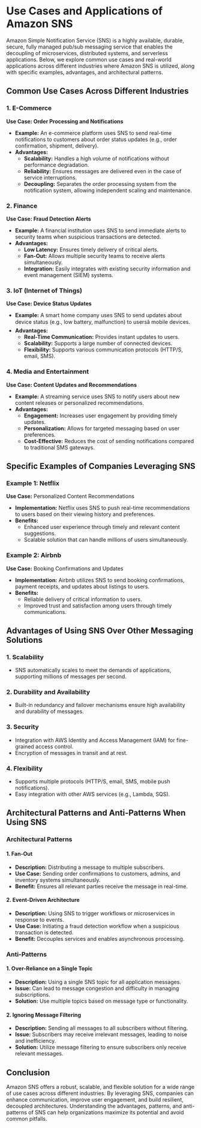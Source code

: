 # Use Cases and Applications of Amazon SNS

Amazon Simple Notification Service (SNS) is a highly available, durable, secure, fully managed pub/sub messaging service that enables the decoupling of microservices, distributed systems, and serverless applications. Below, we explore common use cases and real-world applications across different industries where Amazon SNS is utilized, along with specific examples, advantages, and architectural patterns.

## Common Use Cases Across Different Industries

### 1. E-Commerce

**Use Case: Order Processing and Notifications**

- **Example:** An e-commerce platform uses SNS to send real-time notifications to customers about order status updates (e.g., order confirmation, shipment, delivery).
- **Advantages:** 
  - **Scalability:** Handles a high volume of notifications without performance degradation.
  - **Reliability:** Ensures messages are delivered even in the case of service interruptions.
  - **Decoupling:** Separates the order processing system from the notification system, allowing independent scaling and maintenance.

### 2. Finance

**Use Case: Fraud Detection Alerts**

- **Example:** A financial institution uses SNS to send immediate alerts to security teams when suspicious transactions are detected.
- **Advantages:**
  - **Low Latency:** Ensures timely delivery of critical alerts.
  - **Fan-Out:** Allows multiple security teams to receive alerts simultaneously.
  - **Integration:** Easily integrates with existing security information and event management (SIEM) systems.

### 3. IoT (Internet of Things)

**Use Case: Device Status Updates**

- **Example:** A smart home company uses SNS to send updates about device status (e.g., low battery, malfunction) to usersâ mobile devices.
- **Advantages:**
  - **Real-Time Communication:** Provides instant updates to users.
  - **Scalability:** Supports a large number of connected devices.
  - **Flexibility:** Supports various communication protocols (HTTP/S, email, SMS).

### 4. Media and Entertainment

**Use Case: Content Updates and Recommendations**

- **Example:** A streaming service uses SNS to notify users about new content releases or personalized recommendations.
- **Advantages:**
  - **Engagement:** Increases user engagement by providing timely updates.
  - **Personalization:** Allows for targeted messaging based on user preferences.
  - **Cost-Effective:** Reduces the cost of sending notifications compared to traditional SMS gateways.

## Specific Examples of Companies Leveraging SNS

### Example 1: Netflix

**Use Case:** Personalized Content Recommendations

- **Implementation:** Netflix uses SNS to push real-time recommendations to users based on their viewing history and preferences.
- **Benefits:** 
  - Enhanced user experience through timely and relevant content suggestions.
  - Scalable solution that can handle millions of users simultaneously.

### Example 2: Airbnb

**Use Case:** Booking Confirmations and Updates

- **Implementation:** Airbnb utilizes SNS to send booking confirmations, payment receipts, and updates about listings to users.
- **Benefits:**
  - Reliable delivery of critical information to users.
  - Improved trust and satisfaction among users through timely communications.

## Advantages of Using SNS Over Other Messaging Solutions

### 1. **Scalability**

- SNS automatically scales to meet the demands of applications, supporting millions of messages per second.

### 2. **Durability and Availability**

- Built-in redundancy and failover mechanisms ensure high availability and durability of messages.

### 3. **Security**

- Integration with AWS Identity and Access Management (IAM) for fine-grained access control.
- Encryption of messages in transit and at rest.

### 4. **Flexibility**

- Supports multiple protocols (HTTP/S, email, SMS, mobile push notifications).
- Easy integration with other AWS services (e.g., Lambda, SQS).

## Architectural Patterns and Anti-Patterns When Using SNS

### Architectural Patterns

#### 1. **Fan-Out**

- **Description:** Distributing a message to multiple subscribers.
- **Use Case:** Sending order confirmations to customers, admins, and inventory systems simultaneously.
- **Benefit:** Ensures all relevant parties receive the message in real-time.

#### 2. **Event-Driven Architecture**

- **Description:** Using SNS to trigger workflows or microservices in response to events.
- **Use Case:** Initiating a fraud detection workflow when a suspicious transaction is detected.
- **Benefit:** Decouples services and enables asynchronous processing.

### Anti-Patterns

#### 1. **Over-Reliance on a Single Topic**

- **Description:** Using a single SNS topic for all application messages.
- **Issue:** Can lead to message congestion and difficulty in managing subscriptions.
- **Solution:** Use multiple topics based on message type or functionality.

#### 2. **Ignoring Message Filtering**

- **Description:** Sending all messages to all subscribers without filtering.
- **Issue:** Subscribers may receive irrelevant messages, leading to noise and inefficiency.
- **Solution:** Utilize message filtering to ensure subscribers only receive relevant messages.

## Conclusion

Amazon SNS offers a robust, scalable, and flexible solution for a wide range of use cases across different industries. By leveraging SNS, companies can enhance communication, improve user engagement, and build resilient, decoupled architectures. Understanding the advantages, patterns, and anti-patterns of SNS can help organizations maximize its potential and avoid common pitfalls.